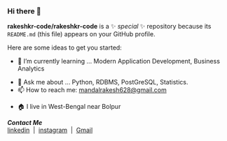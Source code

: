 ### Hi there 👋


**rakeshkr-code/rakeshkr-code** is a ✨ _special_ ✨ repository because its `README.md` (this file) appears on your GitHub profile.

Here are some ideas to get you started:

<!--
- 🔭 I’m currently working on ...-->
- 🌱 I’m currently learning ... Modern Application Development, Business Analytics
<!--
- 👯 I’m looking to collaborate on ...
- 🤔 I’m looking for help with ...-->
- 💬 Ask me about ... Python, RDBMS, PostGreSQL, Statistics.
- 📫 How to reach me: mandalrakesh628@gmail.com
<!--
- 😄 Pronouns: ...
- ⚡ Fun fact: ...-->
- 🏠 I live in West-Bengal near Bolpur

***Contact Me***
<br />
[linkedin](https://www.linkedin.com/in/rakesh-kr-mandal-50610a1a5) &nbsp;|&nbsp;
[instagram](https://www.instagram.com/rkmandal149)  &nbsp;|&nbsp;
[Gmail](mandalrakesh628@gmail.com)
